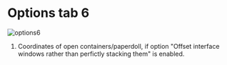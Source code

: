 # Options tab 6

![options6](http://www.imageup.ru/img130/2766110/optionstab6.jpg)

1) Coordinates of open containers/paperdoll, if option "Offset interface windows rather than perfictly stacking them" is enabled.
